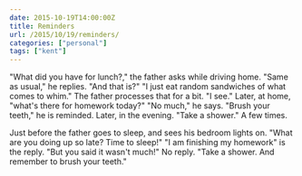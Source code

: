```yaml
---
date: 2015-10-19T14:00:00Z
title: Reminders
url: /2015/10/19/reminders/
categories: ["personal"]
tags: ["kent"]
---
```


"What did you have for lunch?," the father asks while driving home. "Same as usual," he replies. "And that is?" "I just eat random sandwiches of what comes to whim." The father processes that for a bit. "I see." Later, at home, "what's there for homework today?" "No much," he says. "Brush your teeth," he is reminded. Later, in the evening. "Take a shower." A few times.

Just before the father goes to sleep, and sees his bedroom lights on. "What are you doing up so late? Time to sleep!" "I am finishing my homework" is the reply. "But you said it wasn't much!" No reply. "Take a shower. And remember to brush your teeth."
